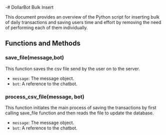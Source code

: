 -# DollarBot Bulk Insert

This document provides an overview of the Python script for inserting bulk of daily transactions and saving users time and effort by removing the need of performing each of them individually.

## Functions and Methods

### save_file(message,bot)
This function saves the csv file send by the user on to the server.

- `message`: The message object.
- `bot`: A reference to the chatbot.

### process_csv_file(message, bot)
This function initiates the main process of saving the transactions by first calling save_file function and then reads the file to update the database.

- `message`: The message object.
- `bot`: A reference to the chatbot.